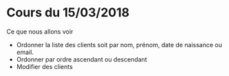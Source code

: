 # Cours du 15/03/2018
Ce que nous allons voir

- Ordonner la liste des clients soit par nom, prénom, date de naissance ou email.
- Ordonner par ordre ascendant ou descendant
- Modifier des clients
